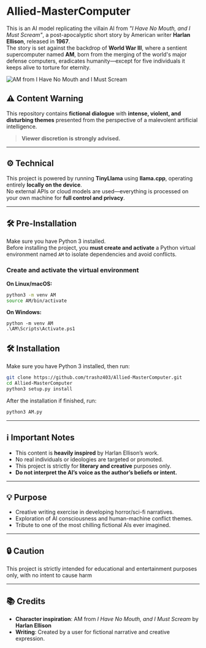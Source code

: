 # Allied-MasterComputer

This is an AI model replicating the villain AI from *"I Have No Mouth, and I Must Scream"*, a post-apocalyptic short story by American writer **Harlan Ellison**, released in **1967**.  
The story is set against the backdrop of **World War III**, where a sentient supercomputer named **AM**, born from the merging of the world's major defense computers, eradicates humanity—except for five individuals it keeps alive to torture for eternity.



![AM from I Have No Mouth and I Must Scream](https://media1.tenor.com/m/HtOuUIYdxvcAAAAC/allied-mastercomputer-am-ihnm.gif)


## ⚠️ Content Warning

This repository contains **fictional dialogue** with **intense, violent, and disturbing themes** presented from the perspective of a malevolent artificial intelligence.  

> **Viewer discretion is strongly advised.**

---

## ⚙️ Technical

This project is powered by running **TinyLlama** using **llama.cpp**, operating entirely **locally on the device**.  
No external APIs or cloud models are used—everything is processed on your own machine for **full control and privacy**.

---

## 🛠️ Pre-Installation

Make sure you have Python 3 installed.  
Before installing the project, you **must create and activate** a Python virtual environment named `AM` to isolate dependencies and avoid conflicts.

### Create and activate the virtual environment

**On Linux/macOS:**

```bash
python3 -m venv AM
source AM/bin/activate
```
**On Windows:**
```
python -m venv AM
.\AM\Scripts\Activate.ps1
```

## 🛠️ Installation

Make sure you have Python 3 installed, then run:

```bash
git clone https://github.com/trashz403/Allied-MasterComputer.git
cd Allied-MasterComputer
python3 setup.py install
```
After the installation if finished, run:

```bash
python3 AM.py
```

---

## ℹ️ Important Notes

- This content is **heavily inspired** by Harlan Ellison’s work.
- No real individuals or ideologies are targeted or promoted.
- This project is strictly for **literary and creative** purposes only.
- **Do not interpret the AI’s voice as the author’s beliefs or intent.**

---

## 💡 Purpose

- Creative writing exercise in developing horror/sci-fi narratives.
- Exploration of AI consciousness and human-machine conflict themes.
- Tribute to one of the most chilling fictional AIs ever imagined.

---

## 🔒 Caution

This project is strictly intended for educational and entertainment
purposes only, with no intent to cause harm

---

## 📚 Credits

- **Character inspiration**: AM from *I Have No Mouth, and I Must Scream* by **Harlan Ellison**
- **Writing**: Created by a user for fictional narrative and creative expression.
